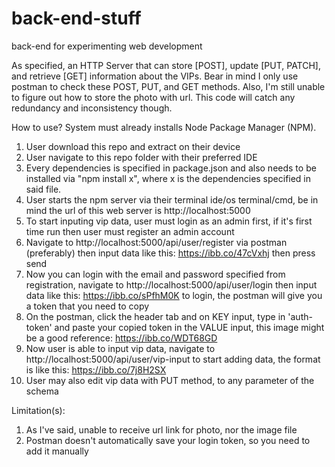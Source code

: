 # back-end-stuff
back-end for experimenting web development

As specified, an HTTP Server that can store [POST], update [PUT, PATCH], and retrieve [GET] information about the VIPs. Bear in mind I only use postman to check these POST, PUT, and GET methods. Also, I'm still unable to figure out how to store the photo with url. This code will catch any redundancy and inconsistency though.

How to use?
System must already installs Node Package Manager (NPM).
1. User download this repo and extract on their device
2. User navigate to this repo folder with their preferred IDE
3. Every dependencies is specified in package.json and also needs to be installed via "npm install x", where x is the dependencies specified in said file.
4. User starts the npm server via their terminal ide/os terminal/cmd, be in mind the url of this web server is http://localhost:5000
5. To start inputing vip data, user must login as an admin first, if it's first time run then user must register an admin account
6. Navigate to http://localhost:5000/api/user/register via postman (preferably) then input data like this: https://ibb.co/47cVxhj then press send
7. Now you can login with the email and password specified from registration, navigate to http://localhost:5000/api/user/login then input data like this: https://ibb.co/sPfhM0K to login, the postman will give you a token that you need to copy
8. On the postman, click the header tab and on KEY input, type in 'auth-token' and paste your copied token in the VALUE input, this image might be a good reference: https://ibb.co/WDT68GD
9. Now user is able to input vip data, navigate to http://localhost:5000/api/user/vip-input to start adding data, the format is like this: https://ibb.co/7j8H2SX
10. User may also edit vip data with PUT method, to any parameter of the schema

Limitation(s):
1. As I've said, unable to receive url link for photo, nor the image file
2. Postman doesn't automatically save your login token, so you need to add it manually
